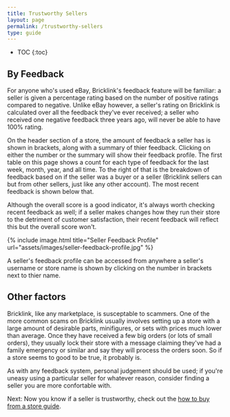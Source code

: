```yaml
---
title: Trustworthy Sellers
layout: page
permalink: /trustworthy-sellers
type: guide
---
```


* TOC
{:toc}

## By Feedback

<div class="alert alert-warning"> 
For anyone who's used eBay, Bricklink's feedback feature will be familiar: a seller is given a percentage rating based on the number of positive ratings compared to negative. Unlike eBay however, a seller's rating on Bricklink is calculated over all the feedback they've ever received; a seller who received one negative feedback three years ago, will never be able to have 100% rating.
</div>

On the header section of a store, the amount of feedback a seller has is shown in brackets, along with a summary of thier feedback. Clicking on either the number or the summary will show their feedback profile. The first table on this page shows a count for each type of feedback for the last week, month, year, and all time. To the right of that is the breakdown of feedback based on if the seller was a buyer or a seller (Bricklink sellers can but from other sellers, just like any other account). The most recent feedback is shown below that.

Although the overall score is a good indicator, it's always worth checking recent feedback as well; if a seller makes changes how they run their store to the detriment of customer satisfaction, their recent feedback will reflect this but the overall score won't.

{% include image.html
    title="Seller Feedback Profile"
    url="assets/images/seller-feedback-profile.jpg"
%}

<div class="alert alert-warning"> 
A seller's feedback profile can be accessed from anywhere a seller's username or store name is shown by clicking on the number in brackets next to thier name.
</div>

## Other factors

Bricklink, like any marketplace, is susceptable to scammers. One of the more common scams on Bricklink usually involves setting up a store with a large amount of desirable parts, minifigures, or sets with prices much lower than average. Once they have received a few big orders (or lots of small orders), they usually lock their store with a message claiming they've had a family emergency or similar and say they will process the orders soon. So if a store seems to good to be true, it probably is.

As with any feedback system, personal judgement should be used; if you're uneasy using a particular seller for whatever reason, consider finding a seller you are more confortable with.

<span class="label label-next">Next:</span> Now you know if a seller is trustworthy, check out the [how to buy from a store guide](/buying-parts-from-a-store).